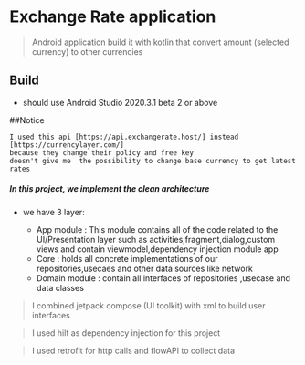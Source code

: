 # Exchange Rate application
> Android application build it  with kotlin that convert amount (selected currency) to other currencies

## Build
* should use Android Studio 2020.3.1 beta 2 or above

##Notice
```
I used this api [https://api.exchangerate.host/] instead [https://currencylayer.com/]
because they change their policy and free key
doesn't give me  the possibility to change base currency to get latest rates
```
##### In this project, we implement the  clean architecture
* we have 3 layer:

  * <srong>App module </string>  : This module contains all of the code related to the UI/Presentation layer such as activities,fragment,dialog,custom views  and contain viewmodel,dependency injection module app
  * <srong>Core</string> : holds all concrete implementations of our repositories,usecaes and other data sources like  network
  * <srong>Domain module </string>  : contain all interfaces of repositories ,usecase and data classes


> I combined jetpack compose (UI toolkit) with xml to build user interfaces
 
> I used hilt as dependency injection for this project

> I used retrofit for http calls and flowAPI to collect data


